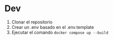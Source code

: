 # Dev

1. Clonar el repositorio
2. Crear un .env basado en el .env.template
3. Ejecutar el comando `docker compose up --build`
